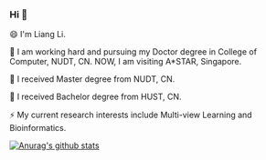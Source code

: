 ### Hi 👋
😄 I'm Liang Li.

🌱 I am working hard and pursuing my Doctor degree in College of Computer, NUDT, CN. NOW, I am visiting A*STAR, Singapore.

🔭 I received Master degree from NUDT, CN.

👯 I received Bachelor degree from HUST, CN.

⚡ My current research interests include Multi-view Learning and Bioinformatics.

[![Anurag's github stats](https://github-readme-stats.vercel.app/api?username=liliangnudt)](https://github.com/anuraghazra/github-readme-stats)


<!--
**liliangnudt/liliangnudt** is a ✨ _special_ ✨ repository because its `README.md` (this file) appears on your GitHub profile.

Here are some ideas to get you started:

- 🔭 I’m currently working on ...
- 🌱 I’m currently learning ...
- 👯 I’m looking to collaborate on ...
- 🤔 I’m looking for help with ...
- 💬 Ask me about ...
- 📫 How to reach me: ...
- 😄 Pronouns: ...
- ⚡ Fun fact: ...
-->
